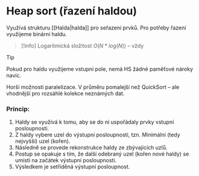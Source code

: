# Heap sort (řazení haldou)
Využívá strukturu [[Halda|halda]] pro seřazení prvků. Pro potřeby řazení využijeme binární haldu.

> [!info] Logaritmická složitost $O(N*log(N))$ – vždy

> [!tip] 
> Pokud pro haldu využijeme vstupní pole, nemá HS žádné paměťové nároky navíc. 

Horší možnosti paralelizace. V průměru pomalejší než QuickSort – ale vhodnější pro rozsáhlé kolekce neznámých dat.

### Princip:
1. Haldy se využívá k tomu, aby se do ní uspořádaly prvky vstupní posloupnosti.
2. Z haldy vybere uzel do výstupní posloupnosti, tzn. Minimální (tedy nejvyšší) uzel (kořen).
3. Následně se provede rekonstrukce haldy ze zbývajících uzlů.
4. Postup se opakuje s tím, že další odebraný uzel (kořen nové haldy) se umístí na začátek výstupní posloupnosti.
5. Výsledkem je setříděná výstupní posloupnost.